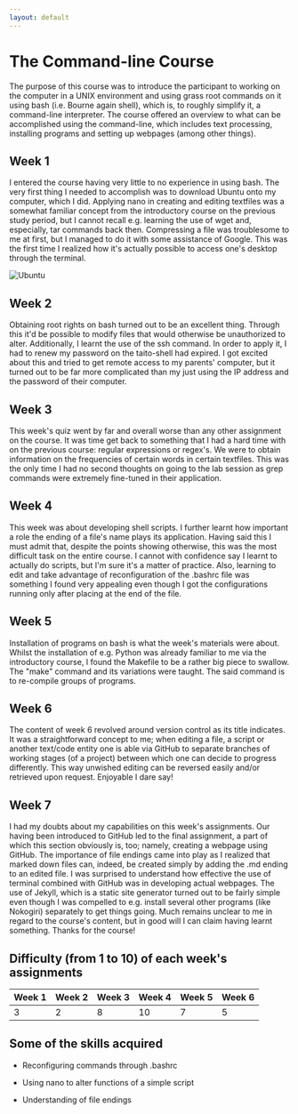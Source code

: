 ```yaml
---
layout: default
---
```


# The Command-line Course

The purpose of this course was to introduce the participant to working on the computer in a UNIX environment and using grass root commands on it using bash (i.e. Bourne again shell), which is, to roughly simplify it, a command-line interpreter.
The course offered an overview to what can be accomplished using the command-line, which includes text processing, installing programs and setting up webpages (among other things).

## Week 1

I entered the course having very little to no experience in using bash. The very first thing I needed to accomplish was to download Ubuntu onto my computer, which I did. Applying nano in creating and editing textfiles was a somewhat familiar concept from the introductory course on the previous study period, but I cannot recall e.g. learning the use of wget and, especially, tar commands back then. Compressing a file was troublesome to me at first, but I managed to do it with some assistance of Google. This was the first time I realized how it's actually possible to access one's desktop through the terminal. 

![Ubuntu](https://www.howtogeek.com/wp-content/uploads/2018/03/img_5a99cac2a708d.png)

## Week 2

Obtaining root rights on bash turned out to be an excellent thing. Through this it'd be possible to modify files that would otherwise be unauthorized to alter. Additionally, I learnt the use of the ssh command. In order to apply it, I had to renew my password on the taito-shell had expired. I got excited about this and tried to get remote access to my parents' computer, but it turned out to be far more complicated than my just using the IP address and the password of their computer.

## Week 3

This week's quiz went by far and overall worse than any other assignment on the course. It was time get back to something that I had a hard time with on the previous course: regular expressions or regex's. We were to obtain information on the frequencies of certain words in certain textfiles. This was the only time I had no second thoughts on going to the lab session as grep commands were extremely fine-tuned in their application.

## Week 4

This week was about developing shell scripts. I further learnt how important a role the ending of a file's name plays its application. Having said this I must admit that, despite the points showing otherwise, this was the most difficult task on the entire course. I cannot with confidence say I learnt to actually do scripts, but I'm sure it's a matter of practice. Also, learning to edit and take advantage of reconfiguration of the .bashrc file was something I found very appealing even though I got the configurations running only after placing at the end of the file.

## Week 5

Installation of programs on bash is what the week's materials were about. Whilst the installation of e.g. Python was already familiar to me via the introductory course, I found the Makefile to be a rather big piece to swallow. The "make" command and its variations were taught. The said command is to re-compile groups of programs.

## Week 6

The content of week 6 revolved around version control as its title indicates. It was a straightforward concept to me; when editing a file, a script or another text/code entity one is able via GitHub to separate branches of working stages (of a project) between which one can decide to progress differently. This way unwished editing can be reversed easily and/or retrieved upon request. Enjoyable I dare say!

## Week 7

I had my doubts about my capabilities on this week's assignments. Our having been introduced to GitHub led to the final assignment, a part of which this section obviously is, too; namely, creating a webpage using GitHub. The importance of file endings came into play as I realized that marked down files can, indeed, be created simply by adding the .md ending to an edited file. I was surprised to understand how effective the use of terminal combined with GitHub was in developing actual webpages. The use of Jekyll, which is a static site generator turned out to be fairly simple even though I was compelled to e.g. install several other programs (like Nokogiri) separately to get things going. Much remains unclear to me in regard to the course's content, but in good will I can claim having learnt something. Thanks for the course!

## Difficulty (from 1 to 10) of each week's assignments

| Week 1 | Week 2 | Week 3 | Week 4 | Week 5 | Week 6 |
| ------ | ------ | ------ | ------ | ------ | ------ |
|   3    |    2   |    8   |   10   |    7   |    5   |

## Some of the skills acquired

* Reconfiguring commands through .bashrc

* Using nano to alter functions of a simple script

* Understanding of file endings 
